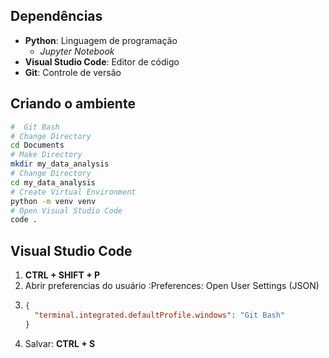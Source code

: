 ## Dependências

<!-- backgroundImage: url('') -->
<!-- backgroundColor: #fff -->

- **Python**: Linguagem de programação
  - _Jupyter Notebook_
- **Visual Studio Code**: Editor de código
- **Git**: Controle de versão

## Criando o ambiente

```sh
#  Git Bash
# Change Directory
cd Documents
# Make Directory
mkdir my_data_analysis
# Change Directory
cd my_data_analysis
# Create Virtual Environment
python -m venv venv
# Open Visual Studio Code
code .
```

## Visual Studio Code

1. **CTRL + SHIFT + P**
2. Abrir preferencias do usuário :Preferences: Open User Settings (JSON)
3. ```json
   {
     "terminal.integrated.defaultProfile.windows": "Git Bash"
   }
   ```
4. Salvar: **CTRL + S**
